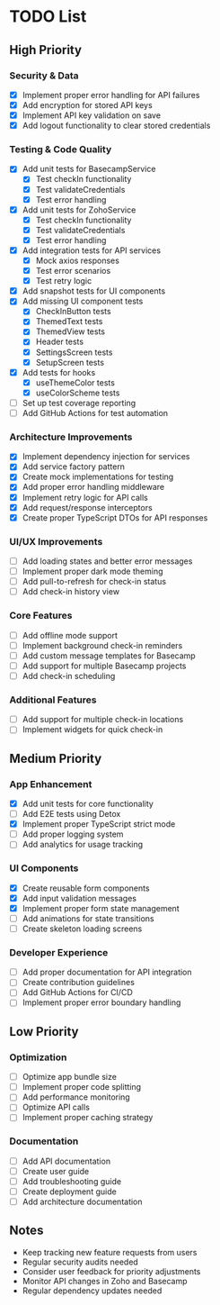 # TODO List

## High Priority

### Security & Data

- [x] Implement proper error handling for API failures
- [x] Add encryption for stored API keys
- [x] Implement API key validation on save
- [x] Add logout functionality to clear stored credentials

### Testing & Code Quality

- [x] Add unit tests for BasecampService
  - [x] Test checkIn functionality
  - [x] Test validateCredentials
  - [x] Test error handling
- [x] Add unit tests for ZohoService
  - [x] Test checkIn functionality
  - [x] Test validateCredentials
  - [x] Test error handling
- [x] Add integration tests for API services
  - [x] Mock axios responses
  - [x] Test error scenarios
  - [x] Test retry logic
- [x] Add snapshot tests for UI components
- [x] Add missing UI component tests
  - [x] CheckInButton tests
  - [x] ThemedText tests
  - [x] ThemedView tests
  - [x] Header tests
  - [x] SettingsScreen tests
  - [x] SetupScreen tests
- [x] Add tests for hooks
  - [x] useThemeColor tests
  - [x] useColorScheme tests
- [ ] Set up test coverage reporting
- [ ] Add GitHub Actions for test automation

### Architecture Improvements

- [x] Implement dependency injection for services
- [x] Add service factory pattern
- [x] Create mock implementations for testing
- [x] Add proper error handling middleware
- [x] Implement retry logic for API calls
- [x] Add request/response interceptors
- [x] Create proper TypeScript DTOs for API responses

### UI/UX Improvements

- [ ] Add loading states and better error messages
- [ ] Implement proper dark mode theming
- [ ] Add pull-to-refresh for check-in status
- [ ] Add check-in history view

### Core Features

- [ ] Add offline mode support
- [ ] Implement background check-in reminders
- [ ] Add custom message templates for Basecamp
- [ ] Add support for multiple Basecamp projects
- [ ] Add check-in scheduling

### Additional Features

- [ ] Add support for multiple check-in locations
- [ ] Implement widgets for quick check-in

## Medium Priority

### App Enhancement

- [x] Add unit tests for core functionality
- [ ] Add E2E tests using Detox
- [x] Implement proper TypeScript strict mode
- [ ] Add proper logging system
- [ ] Add analytics for usage tracking

### UI Components

- [x] Create reusable form components
- [x] Add input validation messages
- [x] Implement proper form state management
- [ ] Add animations for state transitions
- [ ] Create skeleton loading screens

### Developer Experience

- [ ] Add proper documentation for API integration
- [ ] Create contribution guidelines
- [ ] Add GitHub Actions for CI/CD
- [ ] Implement proper error boundary handling

## Low Priority

### Optimization

- [ ] Optimize app bundle size
- [ ] Implement proper code splitting
- [ ] Add performance monitoring
- [ ] Optimize API calls
- [ ] Implement proper caching strategy

### Documentation

- [ ] Add API documentation
- [ ] Create user guide
- [ ] Add troubleshooting guide
- [ ] Create deployment guide
- [ ] Add architecture documentation

## Notes

- Keep tracking new feature requests from users
- Regular security audits needed
- Consider user feedback for priority adjustments
- Monitor API changes in Zoho and Basecamp
- Regular dependency updates needed
